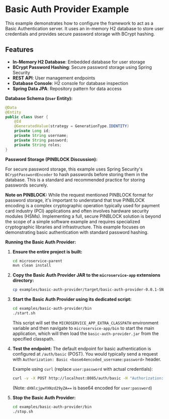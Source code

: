 # Basic Auth Provider Example

This example demonstrates how to configure the framework to act as a Basic Authentication server. It uses an in-memory H2 database to store user credentials and provides secure password storage with BCrypt hashing.

## Features

- **In-Memory H2 Database**: Embedded database for user storage
- **BCrypt Password Hashing**: Secure password storage using Spring Security
- **REST API**: User management endpoints
- **Database Console**: H2 console for database inspection
- **Spring Data JPA**: Repository pattern for data access

**Database Schema (`User` Entity):**

```java
@Data
@Entity
public class User {
    @Id
    @GeneratedValue(strategy = GenerationType.IDENTITY)
    private Long id;
    private String username;
    private String password;
    private String roles;
}
```

**Password Storage (PINBLOCK Discussion):**

For secure password storage, this example uses Spring Security's `BCryptPasswordEncoder` to hash passwords before storing them in the database. This is a standard and recommended practice for storing passwords securely.

**Note on PINBLOCK:** While the request mentioned PINBLOCK format for password storage, it's important to understand that true PINBLOCK encoding is a complex cryptographic operation typically used for payment card industry (PCI) applications and often involves hardware security modules (HSMs). Implementing a full, secure PINBLOCK solution is beyond the scope of a simple software example and requires specialized cryptographic libraries and infrastructure. This example focuses on demonstrating basic authentication with standard password hashing.

**Running the Basic Auth Provider:**

1.  **Ensure the entire project is built:**
    ```bash
    cd microservice-parent
    mvn clean install
    ```

2.  **Copy the Basic Auth Provider JAR to the `microservice-app` extensions directory:**
    ```bash
    cp examples/basic-auth-provider/target/basic-auth-provider-0.0.1-SNAPSHOT.jar microservice-app/extensions/
    ```

3.  **Start the Basic Auth Provider using its dedicated script:**
    ```bash
    cd examples/basic-auth-provider/bin
    ./start.sh
    ```
    This script will set the `MICROSERVICE_APP_EXTRA_CLASSPATH` environment variable and then navigate to `microservice-app/bin` to start the main application, which will then load the `basic-auth-provider.jar` from the specified classpath.

4.  **Test the endpoint:**
    The default endpoint for basic authentication is configured at `/auth/basic` (POST). You would typically send a request with `Authorization: Basic <base64encoded_username:password>` header.

    Example using `curl` (replace `user:password` with actual credentials):
    ```bash
    curl -v -X POST http://localhost:8085/auth/basic -H "Authorization: Basic dXNlcjpwYXNzd29yZA=="
    ```
    (Note: `dXNlcjpwYXNzd29yZA==` is base64 encoded for `user:password`)

5.  **Stop the Basic Auth Provider:**
    ```bash
    cd examples/basic-auth-provider/bin
    ./stop.sh
    ```